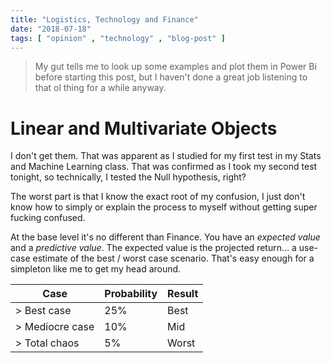 ```yaml
---
title: "Logistics, Technology and Finance"
date: "2018-07-18"
tags: [ "opinion" , "technology" , "blog-post" ]
---
```


> My gut tells me to look up some examples and plot them in Power Bi before starting this post, but I haven't done a great job listening to that ol thing for a while anyway.

# Linear and Multivariate Objects

I don't get them. That was apparent as I studied for my first test in my Stats and Machine Learning class. That was confirmed as I took my second test tonight, so technically, I tested the Null hypothesis, right?

The worst part is that I know the exact root of my confusion, I just don't know how to simply or explain the process to myself without getting super fucking confused.

At the base level it's no different than Finance. You have an _expected value_ and a _predictive value_. The expected value is the projected return... a use-case estimate of the best / worst case scenario. That's easy enough for a simpleton like me to get my head around.

| Case | Probability  | Result |
|------|--------------|--------|
| > Best case     | 25%  | Best  
| > Mediocre case | 10%  | Mid  
| > Total chaos   |  5%  | Worst  
